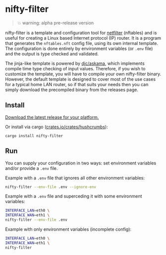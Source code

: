 # nifty-filter

> 💥 warning: alpha pre-release version

nifty-filter is a template and configuration tool for
[netfilter](https://www.netfilter.org/) (nftables) and is useful for
creating a Linux based Internet protocol (IP) router. It is a program
that generates the `nftables.nft` config file, using its own internal
template. The configuration is done entirely by environment variables
(or `.env` file) and the output is type checked and validated.

The jinja-like template is powered by
[djc/askama](https://github.com/djc/askama), which implements compile
time type checking of input values. Therefore, if you wish to
customize the template, you will have to compile your own nifty-filter
binary. However, the default template is designed to cover most of the
use cases for a typical home LAN router, so if that suits your needs
then you can simply download the precompiled binary from the releases
page.

## Install

[Download the latest release for your platform.](https://github.com/EnigmaCurry/nifty-filter/releases)

Or install via cargo ([crates.io/crates/hushcrumbs](https://crates.io/crates/nifty-filter)):

```
cargo install nifty-filter
```

## Run

You can supply your configuration in two ways: set environment
variables and/or provide a `.env` file.

Example with a `.env` file that ignores all other environment
variables:

```bash
nifty-filter --env-file .env --ignore-env
```

Example with a `.env` file and superceding it with some environment
variables:

```bash
INTERFACE_LAN=eth0 \
INTERFACE_WAN=eth1 \
nifty-filter --env-file .env
```

Example with only environment variables (incomplete config):

```bash
INTERFACE_LAN=eth0 \
INTERFACE_WAN=eth1 \
nifty-filter
```
